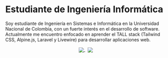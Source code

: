 # Estudiante de Ingeniería Informática

Soy estudiante de Ingeniería en Sistemas e Informática en la Universidad Nacional de Colombia, con un fuerte interés en el desarrollo de software. Actualmente me encuentro enfocado en aprender el TALL stack (Tailwind CSS, Alpine.js, Laravel y Livewire) para desarrollar aplicaciones web.

<p align="center" width="100%">
  <a href="https://github.com/drifterDev">
    <img align="center" src="https://github-readme-stats.vercel.app/api/top-langs/?username=drifterDev&layout=donut&theme=github_dark" />
  </a>&nbsp;
  <a href="https://github.com/drifterDev">
    <img align="center" src="https://github-readme-streak-stats.herokuapp.com?user=drifterDev&theme=github-dark&locale=es&date_format=M%20j%5B%2C%20Y%5D&card_width=400&border=AEAEB0&hide_longest_streak=true" />
  </a>
</p>




